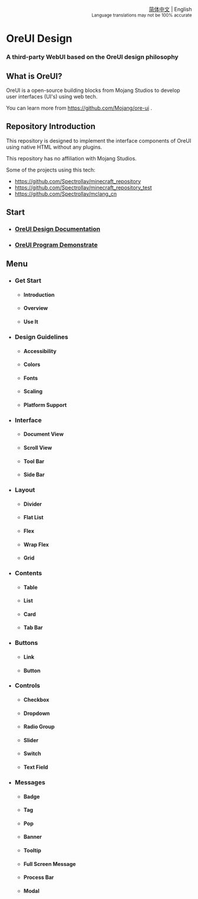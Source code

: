 <div align="right">

<a href="/README.md">简体中文</a> | English<br><sup>Language translations may not be 100% accurate</sup>

</div>

# OreUI Design

### A third-party WebUI based on the OreUI design philosophy

## What is OreUI?
OreUI is a open-source building blocks from Mojang Studios to develop user interfaces (UI's) using web tech.

You can learn more from https://github.com/Mojang/ore-ui .

## Repository Introduction

This repository is designed to implement the interface components of OreUI using native HTML without any plugins.

This repository has no affiliation with Mojang Studios.

Some of the projects using this tech:

- https://github.com/Spectrollay/minecraft_repository
- https://github.com/Spectrollay/minecraft_repository_test
- https://github.com/Spectrollay/mclang_cn

## Start

- ### [OreUI Design Documentation](https://spectrollay.github.io/OreUI)
- ### [OreUI Program Demonstrate](https://spectrollay.github.io/minecraft_repository)

## Menu

- ### Get Start
  - #### Introduction
  - #### Overview
  - #### Use It
- ### Design Guidelines
  - #### Accessibility
  - #### Colors
  - #### Fonts
  - #### Scaling
  - #### Platform Support
- ### Interface
  - #### Document View
  - #### Scroll View
  - #### Tool Bar
  - #### Side Bar
- ### Layout
  - #### Divider
  - #### Flat List
  - #### Flex
  - #### Wrap Flex
  - #### Grid
- ### Contents
  - #### Table
  - #### List
  - #### Card
  - #### Tab Bar
- ### Buttons
  - #### Link
  - #### Button
- ### Controls
  - #### Checkbox
  - #### Dropdown
  - #### Radio Group
  - #### Slider
  - #### Switch
  - #### Text Field
- ### Messages
  - #### Badge
  - #### Tag
  - #### Pop
  - #### Banner
  - #### Tooltip
  - #### Full Screen Message
  - #### Process Bar
  - #### Modal

